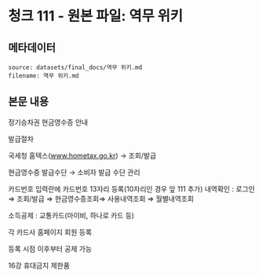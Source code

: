 # 청크 111 - 원본 파일: 역무 위키

## 메타데이터

```
source: datasets/final_docs/역무 위키.md
filename: 역무 위키.md
```

## 본문 내용

정기승차권 현금영수증 안내

발급절차

국세청 홈텍스(www.hometax.go.kr) → 조회/발급

현금영수증 발급수단 → 소비자 발급 수단 관리

카드번호 입력란에 카드번호 13자리 등록(10자리인 경우 앞 111 추가) 내역확인 : 로그인⇒ 조회/발급 ⇒ 현금영수증조회⇒ 사용내역조회 ⇒ 월별내역조회

소득공제 : 교통카드(마이비, 하나로 카드 등)

각 카드사 홈페이지 회원 등록

등록 시점 이후부터 공제 가능

16강 휴대금지 제한품
